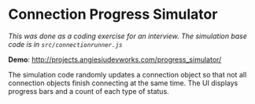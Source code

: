 # Connection Progress Simulator

_This was done as a coding exercise for an interview. The simulation base code is in `src/connectionrunner.js`_

**Demo**: http://projects.angiesiudevworks.com/progress_simulator/

The simulation code randomly updates a connection object so that not all connection objects finish connecting at the same time. The UI displays progress bars and a count of each type of status. 
